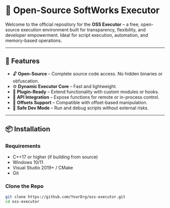 # 🧠 Open-Source SoftWorks Executor

Welcome to the official repository for the **OSS Executor** – a free, open-source execution environment built for transparency, flexibility, and developer empowerment. Ideal for script execution, automation, and memory-based operations.

---

## 🚀 Features

- 🔓 **Open-Source** – Complete source code access. No hidden binaries or obfuscation.
- ⚙️ **Dynamic Executor Core** – Fast and lightweight.
- 🧩 **Plugin-Ready** – Extend functionality with custom modules or hooks.
- 📡 **API Integration** – Expose functions for remote or in-process control.
- 📍 **Offsets Support** – Compatible with offset-based manipulation.
- 🧪 **Safe Dev Mode** – Run and debug scripts without external risks.

---

## 📦 Installation

### Requirements
- C++17 or higher (if building from source)
- Windows 10/11
- Visual Studio 2019+ / CMake
- Git

### Clone the Repo

```bash
git clone https://github.com/YourOrg/oss-executor.git
cd oss-executor
